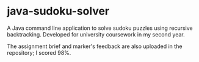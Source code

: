 # java-sudoku-solver

A Java command line application to solve sudoku puzzles using recursive backtracking. Developed for university coursework in my second year.

The assignment brief and marker's feedback are also uploaded in the repository; I scored 98%.
